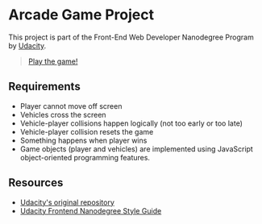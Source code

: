 # Arcade Game Project

This project is part of the Front-End Web Developer Nanodegree Program by [Udacity](https://www.udacity.com/).

> [Play the game!](https://zbianca.github.io/frogger-game/index.html)

## Requirements

* Player cannot move off screen
* Vehicles cross the screen
* Vehicle-player collisions happen logically (not too early or too late)
* Vehicle-player collision resets the game
* Something happens when player wins
* Game objects (player and vehicles) are implemented using JavaScript object-oriented programming features.

## Resources

* [Udacity's original repository](https://github.com/udacity/frontend-nanodegree-arcade-game)
* [Udacity Frontend Nanodegree Style Guide](http://udacity.github.io/frontend-nanodegree-styleguide/javascript.html)
